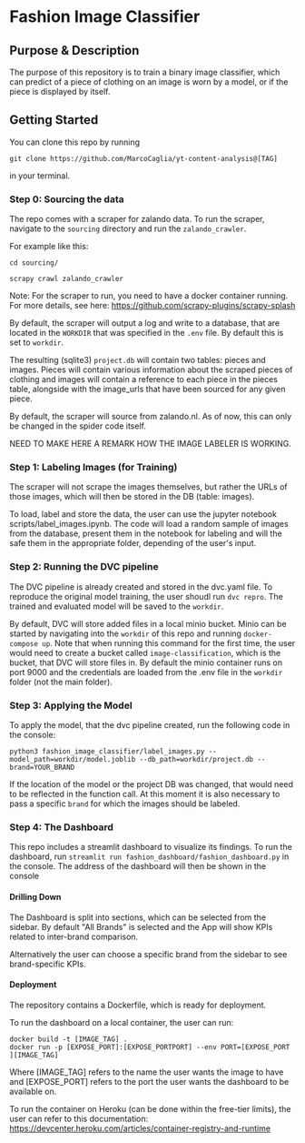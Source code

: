 # Fashion Image Classifier

## Purpose & Description
The purpose of this repository is to train a binary image classifier, which can predict of a piece of clothing on an image is worn by a model, or if the piece is displayed by itself.

## Getting Started
You can clone this repo by running 
```
git clone https://github.com/MarcoCaglia/yt-content-analysis@[TAG]
```
in your terminal.

### Step 0: Sourcing the data
The repo comes with a scraper for zalando data. To run the scraper, navigate to the `sourcing` directory and run the `zalando_crawler`.

For example like this:
```
cd sourcing/

scrapy crawl zalando_crawler
```

Note: For the scraper to run, you need to have a docker container running. For more details, see here:
https://github.com/scrapy-plugins/scrapy-splash 

By default, the scraper will output a log and write to a database, that are located in the `WORKDIR` that was specified in the `.env` file. By default this is set to `workdir`.

The resulting (sqlite3) `project.db` will contain two tables: pieces and images. Pieces will contain various information about the scraped pieces of clothing and images will contain a reference to each piece in the pieces table, alongside with the image_urls that have been sourced for any given piece.

By default, the scraper will source from zalando.nl. As of now, this can only be changed in the spider code itself.

NEED TO MAKE HERE A REMARK HOW THE IMAGE LABELER IS WORKING.


### Step 1: Labeling Images (for Training)

The scraper will not scrape the images themselves, but rather the URLs of those images, which will then be stored in the DB (table: images).

To load, label and store the data, the user can use the jupyter notebook scripts/label_images.ipynb. The code will load a random sample of images from the database, present them in the notebook for labeling and will the safe them in the appropriate folder, depending of the user's input.


### Step 2: Running the DVC pipeline

The DVC pipeline is already created and stored in the dvc.yaml file. To reproduce the original model training, the user shoudl run `dvc repro`.
The trained and evaluated model will be saved to the `workdir`.

By default, DVC will store added files in a local minio bucket. Minio can be started by navigating into the `workdir` of this repo and running `docker-compose up`. Note that when running this command for the first time, the user would need to create a bucket called `image-classification`, which is the bucket, that DVC will store files in. By default the minio container runs on port 9000 and the credentials are loaded from the .env file in the `workdir` folder (not the main folder).


### Step 3: Applying the Model

To apply the model, that the dvc pipeline created, run the following code in the console:

```
python3 fashion_image_classifier/label_images.py --model_path=workdir/model.joblib --db_path=workdir/project.db --brand=YOUR_BRAND
```

If the location of the model or the project DB was changed, that would need to be reflected in the function call.
At this moment it is also necessary to pass a specific `brand` for which the images should be labeled.

### Step 4: The Dashboard

This repo includes a streamlit dashboard to visualize its findings. To run the dashboard, run `streamlit run fashion_dashboard/fashion_dashboard.py` in the console. The address of the dashboard will then be shown in the console

#### Drilling Down
The Dashboard is split into sections, which can be selected from the sidebar. By default "All Brands" is selected and the App will show KPIs related to inter-brand comparison.

Alternatively the user can choose a specific brand from the sidebar to see brand-specific KPIs.

#### Deployment
The repository contains a Dockerfile, which is ready for deployment.

To run the dashboard on a local container, the user can run:
```
docker build -t [IMAGE_TAG] .
docker run -p [EXPOSE_PORT]:[EXPOSE_PORTPORT] --env PORT=[EXPOSE_PORT ][IMAGE_TAG]
```

Where [IMAGE_TAG] refers to the name the user wants the image to have and [EXPOSE_PORT] refers to the port the user wants the dashboard to be available on.

To run the container on Heroku (can be done within the free-tier limits), the user can refer to this documentation:
https://devcenter.heroku.com/articles/container-registry-and-runtime